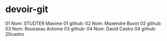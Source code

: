 # devoir-git

01 Nom: STUDTER Maxime
01 github:
02 Nom: Maxendre Buvot
02 github:
03 Nom: Rousseau Antoine
03 github:
04 Nom:  David Castro
04 github: 20castro
